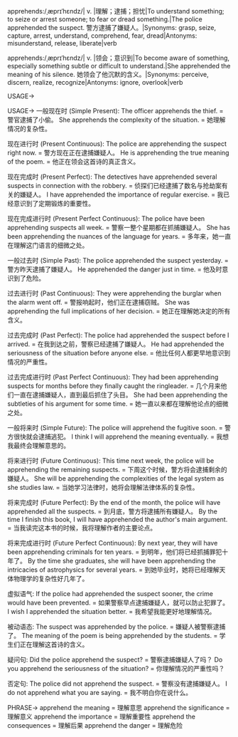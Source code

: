 apprehends:/ˌæprɪˈhɛndz/| v. |理解；逮捕；担忧|To understand something; to seize or arrest someone; to fear or dread something.|The police apprehended the suspect. 警方逮捕了嫌疑人。|Synonyms: grasp, seize, capture, arrest, understand, comprehend, fear, dread|Antonyms: misunderstand, release, liberate|verb

apprehends:/ˌæprɪˈhɛndz/| v. |领会；意识到|To become aware of something, especially something subtle or difficult to understand.|She apprehended the meaning of his silence. 她领会了他沉默的含义。|Synonyms: perceive, discern, realize, recognize|Antonyms: ignore, overlook|verb


USAGE->

USAGE->
一般现在时 (Simple Present):
The officer apprehends the thief. = 警官逮捕了小偷。
She apprehends the complexity of the situation. = 她理解情况的复杂性。

现在进行时 (Present Continuous):
The police are apprehending the suspect right now. = 警方现在正在逮捕嫌疑人。
He is apprehending the true meaning of the poem. = 他正在领会这首诗的真正含义。

现在完成时 (Present Perfect):
The detectives have apprehended several suspects in connection with the robbery. = 侦探们已经逮捕了数名与抢劫案有关的嫌疑人。
I have apprehended the importance of regular exercise. = 我已经意识到了定期锻炼的重要性。


现在完成进行时 (Present Perfect Continuous):
The police have been apprehending suspects all week. = 警察一整个星期都在抓捕嫌疑人。
She has been apprehending the nuances of the language for years. = 多年来，她一直在理解这门语言的细微之处。

一般过去时 (Simple Past):
The police apprehended the suspect yesterday. = 警方昨天逮捕了嫌疑人。
He apprehended the danger just in time. = 他及时意识到了危险。


过去进行时 (Past Continuous):
They were apprehending the burglar when the alarm went off. = 警报响起时，他们正在逮捕窃贼。
She was apprehending the full implications of her decision. = 她正在理解她决定的所有含义。

过去完成时 (Past Perfect):
The police had apprehended the suspect before I arrived. = 在我到达之前，警察已经逮捕了嫌疑人。
He had apprehended the seriousness of the situation before anyone else. = 他比任何人都更早地意识到情况的严重性。

过去完成进行时 (Past Perfect Continuous):
They had been apprehending suspects for months before they finally caught the ringleader. = 几个月来他们一直在逮捕嫌疑人，直到最后抓住了头目。
She had been apprehending the subtleties of his argument for some time. = 她一直以来都在理解他论点的细微之处。

一般将来时 (Simple Future):
The police will apprehend the fugitive soon. = 警方很快就会逮捕逃犯。
I think I will apprehend the meaning eventually. = 我想我最终会理解意思的。

将来进行时 (Future Continuous):
This time next week, the police will be apprehending the remaining suspects. = 下周这个时候，警方将会逮捕剩余的嫌疑人。
She will be apprehending the complexities of the legal system as she studies law. = 当她学习法律时，她将会理解法律体系的复杂性。

将来完成时 (Future Perfect):
By the end of the month, the police will have apprehended all the suspects. = 到月底，警方将逮捕所有嫌疑人。
By the time I finish this book, I will have apprehended the author's main argument. = 当我读完这本书的时候，我将理解作者的主要论点。

将来完成进行时 (Future Perfect Continuous):
By next year, they will have been apprehending criminals for ten years. = 到明年，他们将已经抓捕罪犯十年了。
By the time she graduates, she will have been apprehending the intricacies of astrophysics for several years. = 到她毕业时，她将已经理解天体物理学的复杂性好几年了。

虚拟语气:
If the police had apprehended the suspect sooner, the crime would have been prevented. = 如果警察早点逮捕嫌疑人，就可以防止犯罪了。
I wish I apprehended the situation better. = 我希望我能更好地理解情况。

被动语态:
The suspect was apprehended by the police. = 嫌疑人被警察逮捕了。
The meaning of the poem is being apprehended by the students. = 学生们正在理解这首诗的含义。


疑问句:
Did the police apprehend the suspect? = 警察逮捕嫌疑人了吗？
Do you apprehend the seriousness of the situation? = 你理解情况的严重性吗？

否定句:
The police did not apprehend the suspect. = 警察没有逮捕嫌疑人。
I do not apprehend what you are saying. = 我不明白你在说什么。



PHRASE->
apprehend the meaning = 理解意思
apprehend the significance = 理解意义
apprehend the importance = 理解重要性
apprehend the consequences = 理解后果
apprehend the danger = 理解危险

